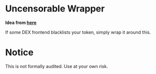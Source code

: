 # Uncensorable Wrapper

**Idea from [here](https://twitter.com/mikedemarais/status/1418724575924326405)**

If some DEX frontend blacklists your token, simply wrap it around this.

# Notice

This is not formally audited. Use at your own risk.
